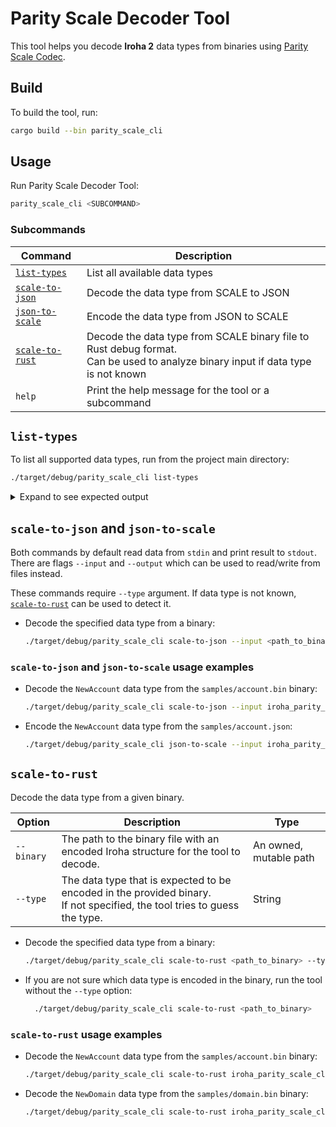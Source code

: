 # Parity Scale Decoder Tool

This tool helps you decode **Iroha 2** data types from binaries using [Parity Scale Codec](https://github.com/paritytech/parity-scale-codec).

## Build

To build the tool, run:

```bash
cargo build --bin parity_scale_cli
```

## Usage

Run Parity Scale Decoder Tool:

```bash
parity_scale_cli <SUBCOMMAND>
```

### Subcommands

| Command                                             | Description                                                                                                                        |
|-----------------------------------------------------|------------------------------------------------------------------------------------------------------------------------------------|
| [`list-types`](#list-types)                         | List all available data types                                                                                                      |
| [`scale-to-json`](#scale-to-json-and-json-to-scale) | Decode the data type from SCALE to JSON                                                                                            |
| [`json-to-scale`](#scale-to-json-and-json-to-scale) | Encode the data type from JSON to SCALE                                                                                            |
| [`scale-to-rust`](#scale-to-rust)                   | Decode the data type from SCALE binary file to Rust debug format.<br>Can be used to analyze binary input if data type is not known |
| `help`                                              | Print the help message for the tool or a subcommand                                                                                |

## `list-types`

To list all supported data types, run from the project main directory:

```bash
./target/debug/parity_scale_cli list-types
```

<details> <summary> Expand to see expected output</summary>

```
Account
AccountEvent
AccountEventFilter
AccountEventSet
AccountId
AccountMintBox
AccountPermissionChanged
AccountRoleChanged
Action
Algorithm
...

344 types are supported
```

</details>

## `scale-to-json` and `json-to-scale`

Both commands by default read data from `stdin` and print result to `stdout`.
There are flags `--input` and `--output` which can be used to read/write from files instead.

These commands require `--type` argument. If data type is not known, [`scale-to-rust`](#scale-to-rust) can be used to detect it.

* Decode the specified data type from a binary:

  ```bash
  ./target/debug/parity_scale_cli scale-to-json --input <path_to_binary> --type <type>
  ```

### `scale-to-json` and `json-to-scale` usage examples

* Decode the `NewAccount` data type from the `samples/account.bin` binary:

  ```bash
  ./target/debug/parity_scale_cli scale-to-json --input iroha_parity_scale_cli/samples/account.bin --type NewAccount
  ```

* Encode the `NewAccount` data type from the `samples/account.json`:

  ```bash
  ./target/debug/parity_scale_cli json-to-scale --input iroha_parity_scale_cli/samples/account.json --output result.bin --type NewAccount
  ```

## `scale-to-rust`

Decode the data type from a given binary.

|   Option   |                                                          Description                                                          |          Type          |
| ---------- | ----------------------------------------------------------------------------------------------------------------------------- | ---------------------- |
| `--binary` | The path to the binary file with an encoded Iroha structure for the tool to decode.                                           | An owned, mutable path |
| `--type`   | The data type that is expected to be encoded in the provided binary.<br />If not specified, the tool tries to guess the type. | String                 |

* Decode the specified data type from a binary:

  ```bash
  ./target/debug/parity_scale_cli scale-to-rust <path_to_binary> --type <type>
  ```

* If you are not sure which data type is encoded in the binary, run the tool without the `--type` option:

  ```bash
    ./target/debug/parity_scale_cli scale-to-rust <path_to_binary>
  ```

### `scale-to-rust` usage examples

* Decode the `NewAccount` data type from the `samples/account.bin` binary:

  ```bash
  ./target/debug/parity_scale_cli scale-to-rust iroha_parity_scale_cli/samples/account.bin --type NewAccount
  ```

* Decode the `NewDomain` data type from the `samples/domain.bin` binary:

  ```bash
  ./target/debug/parity_scale_cli scale-to-rust iroha_parity_scale_cli/samples/domain.bin --type NewDomain
  ```
